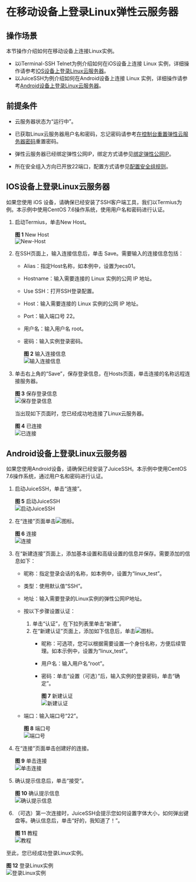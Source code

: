 # 在移动设备上登录Linux弹性云服务器<a name="ZH-CN_TOPIC_0187052037"></a>

## 操作场景<a name="zh-cn_topic_0186706399_section156992579576"></a>

本节操作介绍如何在移动设备上连接Linux实例。

-   以iTerminal-SSH Telnet为例介绍如何在iOS设备上连接 Linux 实例，详细操作请参考[IOS设备上登录Linux云服务器](#zh-cn_topic_0186706399_section647707162512)。
-   以JuiceSSH为例介绍如何在Android设备上连接 Linux 实例，详细操作请参考[Android设备上登录Linux云服务器](#zh-cn_topic_0186706399_section1218111313258)。

## 前提条件<a name="zh-cn_topic_0186706399_section58260650112020"></a>

-   云服务器状态为“运行中”。
-   已获取Linux云服务器用户名和密码，忘记密码请参考[在控制台重置弹性云服务器密码](在控制台重置弹性云服务器密码.md)重置密码。
-   弹性云服务器已经绑定弹性公网IP，绑定方式请参见[绑定弹性公网IP](绑定弹性公网IP.md)。

-   所在安全组入方向已开放22端口，配置方式请参见[配置安全组规则](配置安全组规则.md)。

## IOS设备上登录Linux云服务器<a name="zh-cn_topic_0186706399_section647707162512"></a>

如果您使用 iOS 设备，请确保已经安装了SSH客户端工具，我们以Termius为例。本示例中使用CentOS 7.6操作系统，使用用户名和密码进行认证。

1.  启动Termius，单击New Host。

    **图 1**  New Host<a name="zh-cn_topic_0027290684_fig22996848191913"></a>  
    ![](figures/New-Host.png "New-Host")

2.  在SSH页面上，输入连接信息后，单击 Save。需要输入的连接信息包括：
    -   Alias：指定Host名称，如本例中，设置为ecs01。
    -   Hostname：输入需要连接的 Linux 实例的公网 IP 地址。
    -   Use SSH：打开SSH登录配置。
    -   Host：输入需要连接的 Linux 实例的公网 IP 地址。
    -   Port：输入端口号 22。
    -   用户名：输入用户名 root。
    -   密码：输入实例登录密码。

        **图 2**  输入连接信息<a name="fig18855459121113"></a>  
        ![](figures/输入连接信息.png "输入连接信息")

3.  单击右上角的“Save”，保存登录信息，在Hosts页面，单击连接的名称远程连接服务器。

    **图 3**  保存登录信息<a name="fig130319188123"></a>  
    ![](figures/保存登录信息.png "保存登录信息")

    当出现如下页面时，您已经成功地连接了Linux云服务器。

    **图 4**  已连接<a name="fig6556832191218"></a>  
    ![](figures/已连接.png "已连接")


## Android设备上登录Linux云服务器<a name="zh-cn_topic_0186706399_section1218111313258"></a>

如果您使用Android设备，请确保已经安装了JuiceSSH。本示例中使用CentOS 7.6操作系统，通过用户名和密码进行认证。

1.  启动JuiceSSH，单击“连接”。

    **图 5**  启动JuiceSSH<a name="fig26075540147"></a>  
    ![](figures/启动JuiceSSH.png "启动JuiceSSH")

2.  在“连接”页面单击![](figures/黄加.png)图标。

    **图 6**  连接<a name="fig1898131121513"></a>  
    ![](figures/连接.png "连接")

3.  在“新建连接”页面上，添加基本设置和高级设置的信息并保存。需要添加的信息如下：
    -   昵称：指定登录会话的名称，如本例中，设置为“linux\_test”。
    -   类型：使用默认值“SSH”。
    -   地址：输入需要登录的Linux实例的弹性公网IP地址。
    -   按以下步骤设置认证：
        1.  单击“认证”，在下拉列表里单击“新建”。
        2.  在“新建认证”页面上，添加如下信息后，单击![](figures/对勾.png)图标。
            -   昵称：可选项，您可以根据需要设置一个身份名称，方便后续管理。如本示例中，设置为“linux\_test”。
            -   用户名：输入用户名“root”。
            -   密码：单击“设置（可选）”后，输入实例的登录密码，单击“确定”。

                **图 7**  新建认证<a name="fig1029516107153"></a>  
                ![](figures/新建认证.png "新建认证")


    -   端口：输入端口号“22”。

        **图 8**  端口号<a name="fig17790349131617"></a>  
        ![](figures/端口号.png "端口号")

4.  在“连接”页面单击创建好的连接。

    **图 9**  单击连接<a name="fig20705653191617"></a>  
    ![](figures/单击连接.png "单击连接")

5.  确认提示信息后，单击“接受”。

    **图 10**  确认提示信息<a name="fig334520161715"></a>  
    ![](figures/确认提示信息.png "确认提示信息")

6.  （可选）第一次连接时，JuiceSSH会提示您如何设置字体大小，如何弹出键盘等。确认信息后，单击“好的，我知道了！”。

    **图 11**  教程<a name="fig527419419172"></a>  
    ![](figures/教程.png "教程")


至此，您已经成功登录Linux实例。

**图 12**  登录Linux实例<a name="fig181985474276"></a>  
![](figures/登录Linux实例.png "登录Linux实例")

